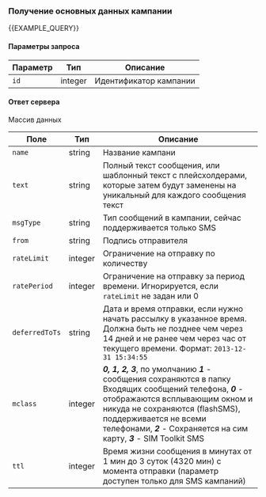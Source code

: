### Получение основных данных кампании
{{EXAMPLE_QUERY}}

#### Параметры запроса

 Параметр     | Тип     | Описание
--------------|---------|-----------
`id`          | integer | Идентификатор кампании

#### Ответ сервера

Массив данных

Поле           | Тип     | Описание
---------------|---------|-----------
`name`         | string  | Название кампани
`text`         | string  | Полный текст сообщения, или шаблонный текст с плейсхолдерами, которые затем будут заменены на уникальный для каждого сообщения текст
`msgType`      | string  | Тип сообщений в кампании, сейчас поддерживается только SMS
`from`         | string  | Подпись отправителя
`rateLimit`    | integer | Ограничение на отправку по количеству
`ratePeriod`   | integer | Ограничение на отправку за период времени. Игнорируется, если `rateLimit` не задан или 0
`deferredToTs` | string  | Дата и время отправки, если нужно начать рассылку в указанное время. Должна быть не позднее чем через 14 дней и не ранее чем через час от текущего времени. Формат: `2013-12-31 15:34:55`
`mclass`       | integer | ***0, 1, 2, 3***, по умолчанию ***1*** - сообщения сохраняются в папку Входящих сообщений телефона, ***0*** - отображаются всплывающим окном и никуда не сохраняются (flashSMS), поддерживается не всеми телефонами, ***2*** - Сохраняется на сим карту, ***3*** - SIM Toolkit SMS
`ttl`          | integer | Время жизни сообщения в минутах от 1 мин до 3 суток (4320 мин) с момента отправки (параметр доступен только для SMS кампаний)




